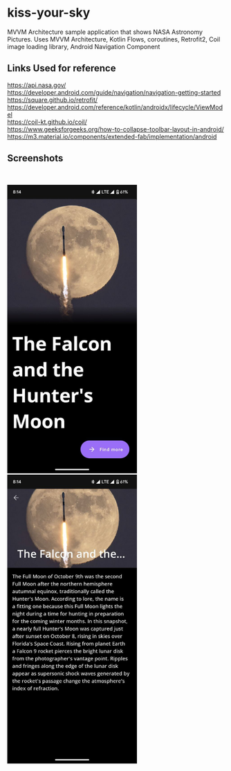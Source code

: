 # kiss-your-sky
MVVM Architecture sample application that shows NASA Astronomy Pictures.
Uses MVVM Architecture, Kotlin Flows, coroutines, Retrofit2, Coil image loading library, Android Navigation Component

<h2>Links Used for reference</h2>

https://api.nasa.gov/<br>
https://developer.android.com/guide/navigation/navigation-getting-started<br>
https://square.github.io/retrofit/<br>
https://developer.android.com/reference/kotlin/androidx/lifecycle/ViewModel<br>
https://coil-kt.github.io/coil/<br>
https://www.geeksforgeeks.org/how-to-collapse-toolbar-layout-in-android/<br>
https://m3.material.io/components/extended-fab/implementation/android

<h2>Screenshots</h2><br>
<p><img src="https://github.com/goputtanz/kiss-your-sky/blob/master/images/home.jpg" width="300"/>&nbsp&nbsp&nbsp&nbsp<img src="https://github.com/goputtanz/kiss-your-sky/blob/master/images/details.jpg" width="300"/></p>
